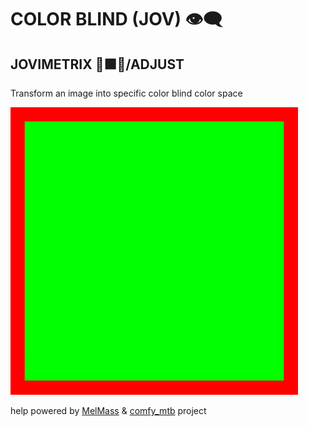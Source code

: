 
# COLOR BLIND (JOV) 👁‍🗨
## JOVIMETRIX 🔺🟩🔵/ADJUST
<p>Transform an image into specific color blind color space</p>

![](https://raw.githubusercontent.com/Amorano/Jovimetrix-examples/master/node/COLOR%20BLIND/COLOR%20BLIND.gif)

help powered by [MelMass](https://github.com/melMass) & [comfy_mtb](https://github.com/melMass/comfy_mtb) project
